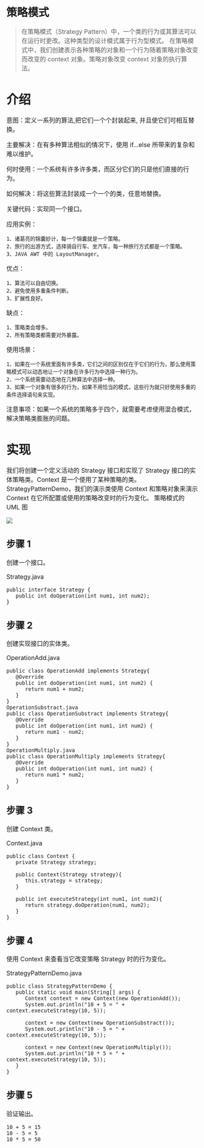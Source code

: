 # 策略模式
> <font size=3>在策略模式（Strategy Pattern）中，一个类的行为或其算法可以在运行时更改。这种类型的设计模式属于行为型模式。
在策略模式中，我们创建表示各种策略的对象和一个行为随着策略对象改变而改变的 context 对象。策略对象改变 context 对象的执行算法。

# 介绍

意图：定义一系列的算法,把它们一个个封装起来, 并且使它们可相互替换。

主要解决：在有多种算法相似的情况下，使用 if...else 所带来的复杂和难以维护。

何时使用：一个系统有许多许多类，而区分它们的只是他们直接的行为。

如何解决：将这些算法封装成一个一个的类，任意地替换。

关键代码：实现同一个接口。

应用实例： 

	1、诸葛亮的锦囊妙计，每一个锦囊就是一个策略。 
	2、旅行的出游方式，选择骑自行车、坐汽车，每一种旅行方式都是一个策略。 
	3、JAVA AWT 中的 LayoutManager。

优点： 

	1、算法可以自由切换。 
	2、避免使用多重条件判断。 
	3、扩展性良好。

缺点：

	1、策略类会增多。 
	2、所有策略类都需要对外暴露。

使用场景： 

	1、如果在一个系统里面有许多类，它们之间的区别仅在于它们的行为，那么使用策略模式可以动态地让一个对象在许多行为中选择一种行为。 
	2、一个系统需要动态地在几种算法中选择一种。 
	3、如果一个对象有很多的行为，如果不用恰当的模式，这些行为就只好使用多重的条件选择语句来实现。

注意事项：如果一个系统的策略多于四个，就需要考虑使用混合模式，解决策略类膨胀的问题。

# 实现
我们将创建一个定义活动的 Strategy 接口和实现了 Strategy 接口的实体策略类。Context 是一个使用了某种策略的类。
StrategyPatternDemo，我们的演示类使用 Context 和策略对象来演示 Context 在它所配置或使用的策略改变时的行为变化。
策略模式的 UML 图

![](http://i.imgur.com/WNhClk7.png)

## 步骤 1
创建一个接口。

Strategy.java

	public interface Strategy {
	   public int doOperation(int num1, int num2);
	}

## 步骤 2
创建实现接口的实体类。

OperationAdd.java

	public class OperationAdd implements Strategy{
	   @Override
	   public int doOperation(int num1, int num2) {
	      return num1 + num2;
	   }
	}
	OperationSubstract.java
	public class OperationSubstract implements Strategy{
	   @Override
	   public int doOperation(int num1, int num2) {
	      return num1 - num2;
	   }
	}
	OperationMultiply.java
	public class OperationMultiply implements Strategy{
	   @Override
	   public int doOperation(int num1, int num2) {
	      return num1 * num2;
	   }
	}

## 步骤 3
创建 Context 类。

Context.java

	public class Context {
	   private Strategy strategy;
	
	   public Context(Strategy strategy){
	      this.strategy = strategy;
	   }
	
	   public int executeStrategy(int num1, int num2){
	      return strategy.doOperation(num1, num2);
	   }
	}

## 步骤 4
使用 Context 来查看当它改变策略 Strategy 时的行为变化。

StrategyPatternDemo.java

	public class StrategyPatternDemo {
	   public static void main(String[] args) {
	      Context context = new Context(new OperationAdd());		
	      System.out.println("10 + 5 = " + context.executeStrategy(10, 5));
	
	      context = new Context(new OperationSubstract());		
	      System.out.println("10 - 5 = " + context.executeStrategy(10, 5));
	
	      context = new Context(new OperationMultiply());		
	      System.out.println("10 * 5 = " + context.executeStrategy(10, 5));
	   }
	}

## 步骤 5
验证输出。

	10 + 5 = 15
	10 - 5 = 5
	10 * 5 = 50